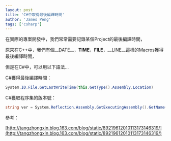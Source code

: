 ```yaml
---
layout: post
title: 'C#中取得最後編譯時間'
author: 'James Peng'
tags: ['csharp']
---
```



在實際的專案開發中，我們常常需要記錄某個Project的最後編譯時間，

原來在C++中，我們有個__DATE__，__TIME__，__FILE__，__LINE__這樣的Macros獲得最後編譯時間，

但是在C#中，可以用以下語法...

C#獲得最後編譯時間：

~~~csharp
System.IO.File.GetLastWriteTime(this.GetType().Assembly.Location)
~~~


C#獲取程序集的版本號：

~~~csharp
string ver = System.Reflection.Assembly.GetExecutingAssembly().GetName().Version.ToString();
~~~


參考：

[http://tangzhongxin.blog.163.com/blog/static/89219612010113173146319/](http://tangzhongxin.blog.163.com/blog/static/89219612010113173146319/)